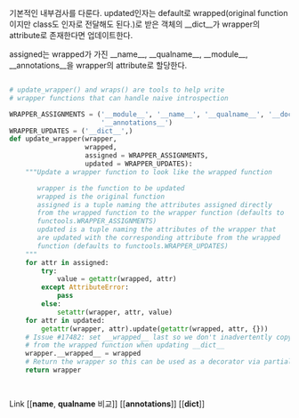 기본적인 내부검사를 다룬다.
updated인자는 default로 wrapped(original function이지만 class도 인자로 전달해도 된다.)로 받은 객체의 \_\_dict\_\_가 wrapper의 attribute로 존재한다면 업데이트한다.

assigned는 wrapped가 가진 \_\_name\_\_, \_\_qualname\_\_, \_\_module\_\_, \_\_annotations\_\_을 wrapper의 attribute로 할당한다.


```python

# update_wrapper() and wraps() are tools to help write
# wrapper functions that can handle naive introspection

WRAPPER_ASSIGNMENTS = ('__module__', '__name__', '__qualname__', '__doc__',
                       '__annotations__')
WRAPPER_UPDATES = ('__dict__',)
def update_wrapper(wrapper,
                   wrapped,
                   assigned = WRAPPER_ASSIGNMENTS,
                   updated = WRAPPER_UPDATES):
    """Update a wrapper function to look like the wrapped function

       wrapper is the function to be updated
       wrapped is the original function
       assigned is a tuple naming the attributes assigned directly
       from the wrapped function to the wrapper function (defaults to
       functools.WRAPPER_ASSIGNMENTS)
       updated is a tuple naming the attributes of the wrapper that
       are updated with the corresponding attribute from the wrapped
       function (defaults to functools.WRAPPER_UPDATES)
    """
    for attr in assigned:
        try:
            value = getattr(wrapped, attr)
        except AttributeError:
            pass
        else:
            setattr(wrapper, attr, value)
    for attr in updated:
        getattr(wrapper, attr).update(getattr(wrapped, attr, {}))
    # Issue #17482: set __wrapped__ last so we don't inadvertently copy it
    # from the wrapped function when updating __dict__
    wrapper.__wrapped__ = wrapped
    # Return the wrapper so this can be used as a decorator via partial()
    return wrapper




```


Link
[[__name__, __qualname__ 비교]]
[[__annotations__]]
[[__dict__]]